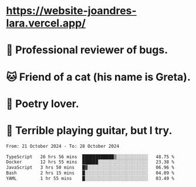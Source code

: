 # https://website-joandres-lara.vercel.app/
# 🐛 Professional reviewer of bugs.
# 🐱 Friend of a cat (his name is Greta).
# 📜 Poetry lover.
# 🎸 Terrible playing guitar, but I try.

<!--START_SECTION:waka-->

```txt
From: 21 October 2024 - To: 28 October 2024

TypeScript   26 hrs 56 mins  ████████████▒░░░░░░░░░░░░   48.75 %
Docker       12 hrs 55 mins  ██████░░░░░░░░░░░░░░░░░░░   23.38 %
JavaScript   3 hrs 50 mins   █▓░░░░░░░░░░░░░░░░░░░░░░░   06.96 %
Bash         2 hrs 15 mins   █░░░░░░░░░░░░░░░░░░░░░░░░   04.09 %
YAML         1 hr 55 mins    █░░░░░░░░░░░░░░░░░░░░░░░░   03.49 %
```

<!--END_SECTION:waka-->
